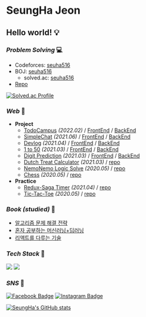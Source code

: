 # SeungHa Jeon
## **Hello world!** :bulb:  

### _Problem Solving_ 💻
* Codeforces: [seuha516](https://codeforces.com/profile/seuha516)  
* BOJ: [seuha516](http://icpc.me/seuha516)
  * solved.ac: [seuha516](https://solved.ac/profile/seuha516)
* [Repo](https://github.com/seuha516/algorithm)

[![Solved.ac Profile](http://mazassumnida.wtf/api/v2/generate_badge?boj=seuha516)](https://solved.ac/seuha516/)

### _Web_ :memo:
* <b>Project</b>
  * [TodoCampus](https://todocampus.netlify.app/) *(2022.02)* / [FrontEnd](https://github.com/seuha516/TodoCampus_FrontEnd) / [BackEnd](https://github.com/seuha516/TodoCampus_BackEnd)
  * [SimpleChat](https://simplechat-seuha516.netlify.app/) *(2021.06)* / [FrontEnd](https://github.com/seuha516/SimpleChat_FrontEnd) / [BackEnd](https://github.com/seuha516/SimpleChat_BackEnd)
  * [Devlog](https://seungha-devlog.com) *(2021.04)* / [FrontEnd](https://github.com/seuha516/devlog-react-frontend) / [BackEnd](https://github.com/seuha516/devlog-express-backend)
  * [1 to 50](https://1to50-seuha516.netlify.app/) *(2021.03)* / [FrontEnd](https://github.com/seuha516/1to50-react-frontend) / [BackEnd](https://github.com/seuha516/1to50-koa-backend)
  * [Digit Prediction](https://digit-prediction-seuha516.netlify.app/) *(2021.03)* / [FrontEnd](https://github.com/seuha516/digit-prediction-react-frontend) / [BackEnd](https://github.com/seuha516/digit-prediction-flask-backend)
  * [Dutch Treat Calculator](https://seuha516.github.io/dutch-treat-js/DutchTreat.html) *(2021.03)* / [repo](https://github.com/seuha516/dutch-treat-js)
  * [NemoNemo Logic Solve](https://seuha516.github.io/nemo-nemo-logic-js/NemoNemoLogic.html) *(2020.05)* / [repo](https://github.com/seuha516/nemo-nemo-logic-js)
  * [Chess](https://seungha-devlog-server.xyz:4003/) *(2020.05)* / [repo](https://github.com/seuha516/chess-js)
* <b>Practice</b>
  * [Redux-Saga Timer](https://redux-saga-timer-seuha516.netlify.app/) *(2021.04)* / [repo](https://github.com/seuha516/redux-saga-timer-react)
  * [Tic-Tac-Toe](https://seuha516.github.io/practice-develop/TicTacToe/TicTacToe.html) *(2020.05)* / [repo](https://github.com/seuha516/practice-develop/tree/main/TicTacToe)

### _Book (studied)_ :scroll:
* [알고리즘 문제 해결 전략](https://github.com/seuha516/algorithm/tree/main/Algospot)
* [혼자 공부하는 머신러닝+딥러닝](https://github.com/seuha516/practice-machine-learning)
* [리액트를 다루는 기술](https://github.com/seuha516/practice-react)

### _Tech Stack_ :crescent_moon:
<img src="https://img.shields.io/badge/C++--C44242?style=flat-square&logo=C%2B%2B&logoColor=white"/></a>
<img src="https://img.shields.io/badge/Python-3766AB?style=flat-square&logo=Python&logoColor=white"/></a> 

### _SNS_ :rocket:
[![Facebook Badge](https://img.shields.io/badge/-Facebook-1877f2?style=flat-square&logo=facebook&logoColor=white&link=https://www.facebook.com/seuha516)](https://www.facebook.com/seuha516) 
[![Instagram Badge](https://img.shields.io/badge/-Instagram-dd2a7b?style=flat-square&logo=instagram&logoColor=white&link=https://www.instagram.com/jeon.seungha/)](https://www.instagram.com/jeon.seungha/)  

[![SeungHa's GitHub stats](https://github-readme-stats.vercel.app/api?username=seuha516)](https://github.com/anuraghazra/github-readme-stats)
